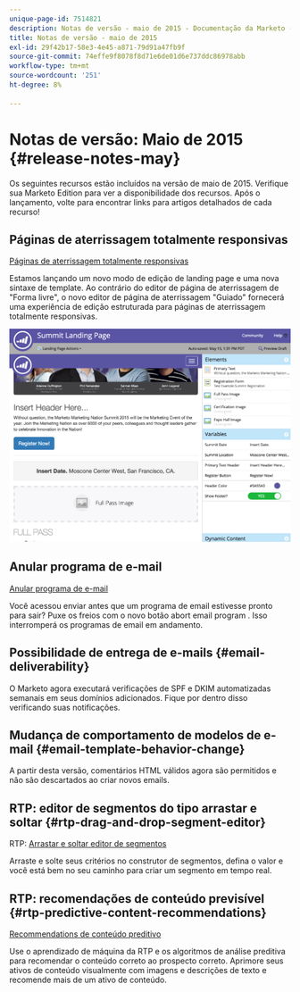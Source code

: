 ```yaml
---
unique-page-id: 7514821
description: Notas de versão - maio de 2015 - Documentação da Marketo - Documentação do produto
title: Notas de versão - maio de 2015
exl-id: 29f42b17-58e3-4e45-a871-79d91a47fb9f
source-git-commit: 74effe9f8078f8d71e6de01d6e737ddc86978abb
workflow-type: tm+mt
source-wordcount: '251'
ht-degree: 8%

---
```


# Notas de versão: Maio de 2015 {#release-notes-may}

Os seguintes recursos estão incluídos na versão de maio de 2015. Verifique sua Marketo Edition para ver a disponibilidade dos recursos. Após o lançamento, volte para encontrar links para artigos detalhados de cada recurso!

## Páginas de aterrissagem totalmente responsivas

[Páginas de aterrissagem totalmente responsivas](/help/marketo/product-docs/demand-generation/landing-pages/guided-landing-pages/create-a-guided-landing-page.md)

Estamos lançando um novo modo de edição de landing page e uma nova sintaxe de template. Ao contrário do editor de página de aterrissagem de &quot;Forma livre&quot;, o novo editor de página de aterrissagem &quot;Guiado&quot; fornecerá uma experiência de edição estruturada para páginas de aterrissagem totalmente responsivas.

![](assets/image2015-5-15-13-3a33-3a11.png)

## Anular programa de e-mail

[Anular programa de e-mail](/help/marketo/product-docs/email-marketing/email-programs/email-program-actions/abort-email-program.md)

Você acessou enviar antes que um programa de email estivesse pronto para sair? Puxe os freios com o novo botão abort email program . Isso interromperá os programas de email em andamento.

## Possibilidade de entrega de e-mails  {#email-deliverability}

O Marketo agora executará verificações de SPF e DKIM automatizadas semanais em seus domínios adicionados. Fique por dentro disso verificando suas notificações.

## Mudança de comportamento de modelos de e-mail {#email-template-behavior-change}

A partir desta versão, comentários HTML válidos agora são permitidos e não são descartados ao criar novos emails.

## RTP: editor de segmentos do tipo arrastar e soltar {#rtp-drag-and-drop-segment-editor}

RTP: [Arrastar e soltar editor de segmentos](/help/marketo/product-docs/web-personalization/using-web-segments/web-segments.md)

Arraste e solte seus critérios no construtor de segmentos, defina o valor e você está bem no seu caminho para criar um segmento em tempo real.

## RTP: recomendações de conteúdo previsível {#rtp-predictive-content-recommendations}

[Recommendations de conteúdo preditivo](/help/marketo/product-docs/predictive-content/enabling-predictive-content/enable-predictive-content-for-web-rich-media.md)

Use o aprendizado de máquina da RTP e os algoritmos de análise preditiva para recomendar o conteúdo correto ao prospecto correto. Aprimore seus ativos de conteúdo visualmente com imagens e descrições de texto e recomende mais de um ativo de conteúdo.
